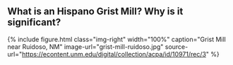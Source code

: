 ## What is an Hispano Grist Mill? Why is it significant? 
{% include figure.html
  class="img-right"
  width="100%"
  caption="Grist Mill near Ruidoso, NM"
  image-url="grist-mill-ruidoso.jpg"
  source-url="https://econtent.unm.edu/digital/collection/acpa/id/10971/rec/3"
%}
